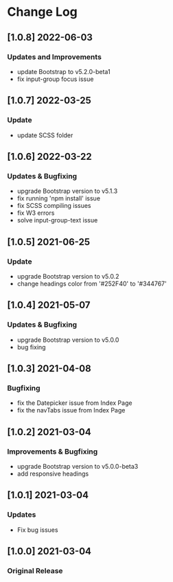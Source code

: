 # Change Log

## [1.0.8] 2022-06-03
### Updates and Improvements
- update Bootstrap to v5.2.0-beta1
- fix input-group focus issue

## [1.0.7] 2022-03-25
### Update
- update SCSS folder

## [1.0.6] 2022-03-22
### Updates & Bugfixing
- upgrade Bootstrap version to v5.1.3
- fix running 'npm install' issue
- fix SCSS compiling issues
- fix W3 errors
- solve input-group-text issue

## [1.0.5] 2021-06-25
### Update
- upgrade Bootstrap version to v5.0.2
- change headings color from '#252F40' to '#344767'

## [1.0.4] 2021-05-07
### Updates & Bugfixing
- upgrade Bootstrap version to v5.0.0
- bug fixing

## [1.0.3] 2021-04-08
### Bugfixing
- fix the Datepicker issue from Index Page
- fix the navTabs issue from Index Page

## [1.0.2] 2021-03-04
### Improvements & Bugfixing
- upgrade Bootstrap version to v5.0.0-beta3
- add responsive headings

## [1.0.1] 2021-03-04
### Updates
- Fix bug issues

## [1.0.0] 2021-03-04
### Original Release
